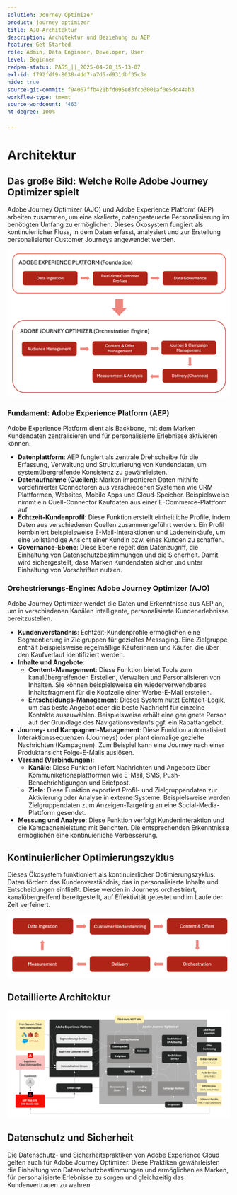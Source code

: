 ```yaml
---
solution: Journey Optimizer
product: journey optimizer
title: AJO-Architektur
description: Architektur und Beziehung zu AEP
feature: Get Started
role: Admin, Data Engineer, Developer, User
level: Beginner
redpen-status: PASS_||_2025-04-28_15-13-07
exl-id: f792fdf9-8038-4dd7-a7d5-d931dbf35c3e
hide: true
source-git-commit: f94067ffb421bfd095ed3fcb3001af0e5dc44ab3
workflow-type: tm+mt
source-wordcount: '463'
ht-degree: 100%

---
```


# Architektur

## Das große Bild: Welche Rolle Adobe Journey Optimizer spielt

Adobe Journey Optimizer (AJO) und Adobe Experience Platform (AEP) arbeiten zusammen, um eine skalierte, datengesteuerte Personalisierung im benötigten Umfang zu ermöglichen. Dieses Ökosystem fungiert als kontinuierlicher Fluss, in dem Daten erfasst, analysiert und zur Erstellung personalisierter Customer Journeys angewendet werden.

![](../assets/do-not-localize/get-started-big-picture.png)


### Fundament: Adobe Experience Platform (AEP)

Adobe Experience Platform dient als Backbone, mit dem Marken Kundendaten zentralisieren und für personalisierte Erlebnisse aktivieren können.

- **Datenplattform**: AEP fungiert als zentrale Drehscheibe für die Erfassung, Verwaltung und Strukturierung von Kundendaten, um systemübergreifende Konsistenz zu gewährleisten.
- **Datenaufnahme (Quellen)**: Marken importieren Daten mithilfe vordefinierter Connectoren aus verschiedenen Systemen wie CRM-Plattformen, Websites, Mobile Apps und Cloud-Speicher. Beispielsweise nimmt ein Quell-Connector Kaufdaten aus einer E-Commerce-Plattform auf.
- **Echtzeit-Kundenprofil**: Diese Funktion erstellt einheitliche Profile, indem Daten aus verschiedenen Quellen zusammengeführt werden. Ein Profil kombiniert beispielsweise E-Mail-Interaktionen und Ladeneinkäufe, um eine vollständige Ansicht einer Kundin bzw. eines Kunden zu schaffen.
- **Governance-Ebene**: Diese Ebene regelt den Datenzugriff, die Einhaltung von Datenschutzbestimmungen und die Sicherheit. Damit wird sichergestellt, dass Marken Kundendaten sicher und unter Einhaltung von Vorschriften nutzen.

### Orchestrierungs-Engine: Adobe Journey Optimizer (AJO)

Adobe Journey Optimizer wendet die Daten und Erkenntnisse aus AEP an, um in verschiedenen Kanälen intelligente, personalisierte Kundenerlebnisse bereitzustellen.

- **Kundenverständnis**: Echtzeit-Kundenprofile ermöglichen eine Segmentierung in Zielgruppen für gezieltes Messaging. Eine Zielgruppe enthält beispielsweise regelmäßige Käuferinnen und Käufer, die über den Kaufverlauf identifiziert werden.
- **Inhalte und Angebote**:
   - **Content-Management**: Diese Funktion bietet Tools zum kanalübergreifenden Erstellen, Verwalten und Personalisieren von Inhalten. Sie können beispielsweise ein wiederverwendbares Inhaltsfragment für die Kopfzeile einer Werbe-E-Mail erstellen.
   - **Entscheidungs-Management**: Dieses System nutzt Echtzeit-Logik, um das beste Angebot oder die beste Nachricht für einzelne Kontakte auszuwählen. Beispielsweise erhält eine geeignete Person auf der Grundlage des Navigationsverlaufs ggf. ein Rabattangebot.
- **Journey- und Kampagnen-Management**: Diese Funktion automatisiert Interaktionssequenzen (Journeys) oder plant einmalige gezielte Nachrichten (Kampagnen). Zum Beispiel kann eine Journey nach einer Produktansicht Folge-E-Mails auslösen.
- **Versand (Verbindungen)**:
   - **Kanäle**: Diese Funktion liefert Nachrichten und Angebote über Kommunikationsplattformen wie E-Mail, SMS, Push-Benachrichtigungen und Briefpost.
   - **Ziele**: Diese Funktion exportiert Profil- und Zielgruppendaten zur Aktivierung oder Analyse in externe Systeme. Beispielsweise werden Zielgruppendaten zum Anzeigen-Targeting an eine Social-Media-Plattform gesendet.
- **Messung und Analyse**: Diese Funktion verfolgt Kundeninteraktion und die Kampagnenleistung mit Berichten. Die entsprechenden Erkenntnisse ermöglichen eine kontinuierliche Verbesserung.

## Kontinuierlicher Optimierungszyklus

Dieses Ökosystem funktioniert als kontinuierlicher Optimierungszyklus. Daten fördern das Kundenverständnis, das in personalisierte Inhalte und Entscheidungen einfließt. Diese werden in Journeys orchestriert, kanalübergreifend bereitgestellt, auf Effektivität getestet und im Laufe der Zeit verfeinert.

![](../assets/do-not-localize/get-started-flow.png)

## Detaillierte Architektur

![Architektur von Adobe Journey Optimizer](assets/ajo-architecture.png)


## Datenschutz und Sicherheit

Die Datenschutz- und Sicherheitspraktiken von Adobe Experience Cloud gelten auch für Adobe Journey Optimizer. Diese Praktiken gewährleisten die Einhaltung von Datenschutzbestimmungen und ermöglichen es Marken, für personalisierte Erlebnisse zu sorgen und gleichzeitig das Kundenvertrauen zu wahren.
